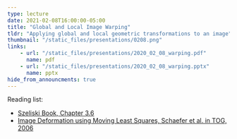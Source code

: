 ```yaml
---
type: lecture
date: 2021-02-08T16:00:00-05:00
title: "Global and Local Image Warping"
tldr: "Applying global and local geometric transformations to an image"
thumbnail: "/static_files/presentations/0208.png"
links:
    - url: "/static_files/presentations/2020_02_08_warping.pdf"
      name: pdf
    - url: "/static_files/presentations/2020_02_08_warping.pptx"
      name: pptx
hide_from_announcments: true
---
```


Reading list:
- [Szeliski Book, Chapter 3.6](https://szeliski.org/Book/)
- [Image Deformation using Moving Least Squares, Schaefer et al. in TOG, 2006](https://dl.acm.org/doi/10.1145/1141911.1141920)

